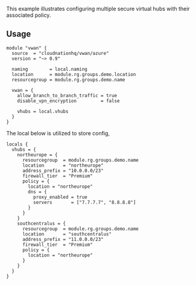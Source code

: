 This example illustrates configuring multiple secure virtual hubs with their associated policy.

## Usage

```hcl
module "vwan" {
  source  = "cloudnationhq/vwan/azure"
  version = "~> 0.9"

  naming        = local.naming
  location      = module.rg.groups.demo.location
  resourcegroup = module.rg.groups.demo.name

  vwan = {
    allow_branch_to_branch_traffic = true
    disable_vpn_encryption         = false

    vhubs = local.vhubs
  }
}
```

The local below is utilized to store config,

```hcl
locals {
  vhubs = {
    northeurope = {
      resourcegroup  = module.rg.groups.demo.name
      location       = "northeurope"
      address_prefix = "10.0.0.0/23"
      firewall_tier  = "Premium"
      policy = {
        location = "northeurope"
        dns = {
          proxy_enabled = true
          servers       = ["7.7.7.7", "8.8.8.8"]
        }
      }
    }
    southcentralus = {
      resourcegroup  = module.rg.groups.demo.name
      location       = "southcentralus"
      address_prefix = "11.0.0.0/23"
      firewall_tier  = "Premium"
      policy = {
        location = "northeurope"
      }
    }
  }
}
```
